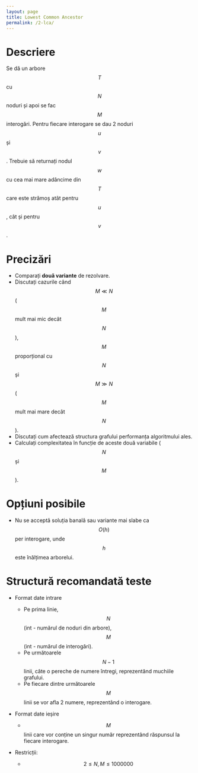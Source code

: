 ```yaml
---
layout: page
title: Lowest Common Ancestor
permalink: /2-lca/
---
```


# Descriere
Se dă un arbore $$T$$ cu $$N$$ noduri și apoi se fac $$M$$ interogări. Pentru fiecare interogare se dau 2 noduri $$u$$ și $$v$$. Trebuie să returnați nodul $$w$$ cu cea mai mare adâncime din $$T$$ care este strămoș atât pentru $$u$$, cât și pentru $$v$$.

# Precizări

- Comparați **două variante** de rezolvare.
- Discutați cazurile când $$M \ll N$$ ($$M$$ mult mai mic decât $$N$$), $$M$$ proporțional cu $$N$$ și $$M \gg N$$ ($$M$$ mult mai mare decât $$N$$).
- Discutați cum afectează structura grafului performanța algoritmului ales.
- Calculați complexitatea în funcție de aceste două variabile ($$N$$ și $$M$$). 

# Opțiuni posibile
- Nu se acceptă soluția banală sau variante mai slabe ca $$O(h)$$ per interogare, unde $$h$$ este înălțimea arborelui.

# Structură recomandată teste

- Format date intrare
    - Pe prima linie, $$N$$ (int - numărul de noduri din arbore), $$M$$ (int - numărul de interogări).
    - Pe următoarele $$N-1$$ linii, câte o pereche de numere întregi, reprezentănd muchiile grafului.
    - Pe fiecare dintre următoarele $$M$$ linii se vor afla 2 numere, reprezentând o interogare.

- Format date ieșire
    - $$M$$ linii care vor conține un singur număr reprezentând răspunsul la fiecare interogare.

- Restricții:
    - $$2 \leq N, M \leq 1000000$$
    
